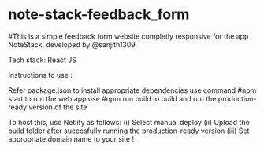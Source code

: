 # note-stack-feedback_form
#This is a simple feedback form website completly responsive for the app NoteStack, developed by @sanjith1309

Tech stack:
  React JS

Instructions to use :

Refer package.json to install appropriate dependencies
use command #npm start to run the web app
use #npm run build to build and run the production-ready version of the site

To host this, use Netlify as follows:
  (i)    Select manual deploy
  (ii)   Upload the build folder after succcsfully running the production-ready version
  (iii)  Set appropriate domain name to your site !
